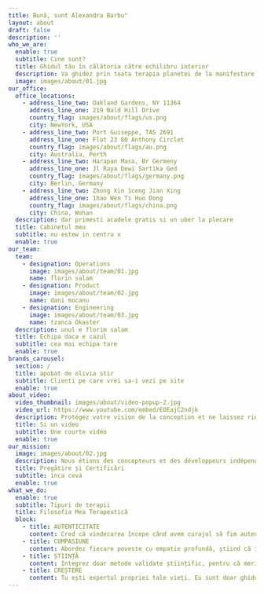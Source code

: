 ```yaml
---
title: Bună, sunt Alexandra Barbu"
layout: about
draft: false
description: ''
who_we_are:
  enable: true
  subtitle: Cine sunt?
  title: Ghidul tău în călătoria către echilibru interior
  description: Va ghidez prin toata terapia planetei de la manifestare la melc la CBT si psihedelice
  image: images/about/01.jpg
our_office:
  office_locations:
    - address_line_two: Oakland Gardens, NY 11364
      address_line_one: 219 Bald Hill Drive
      country_flag: images/about/flags/us.png
      city: NewYork, USA
    - address_line_two: Port Guiseppe, TAS 2691
      address_line_one: Flat 23 80 Anthony Circlet
      country_flag: images/about/flags/au.png
      city: Australia, Perth
    - address_line_two: Harapan Masa, Br Germeny
      address_line_one: Jl Raya Dewi Sartika Ged
      country_flag: images/about/flags/germany.png
      city: Berlin, Germany
    - address_line_two: Zhong Xin 1ceng Jian Xing
      address_line_one: 1hao Wen Ti Huo Dong
      country_flag: images/about/flags/china.png
      city: China, Wohan
  description: dar primesti acadele gratis si un uber la plecare
  title: Cabinetul meu
  subtitle: nu estew in centru x
  enable: true
our_team:
  team:
    - designation: Operations
      image: images/about/team/01.jpg
      name: florin salam
    - designation: Product
      image: images/about/team/02.jpg
      name: dani mocanu
    - designation: Engineering
      image: images/about/team/03.jpg
      name: tzanca Okaster
  description: unul e florim salam
  title: Echipa daca e cazul
  subtitle: cea mai echipa tare
  enable: true
brands_carousel:
  section: /
  title: apobat de olivia stir
  subtitle: Clienti pe care vrei sa-i vezi pe site
  enable: true
about_video:
  video_thumbnail: images/about/video-popup-2.jpg
  video_url: https://www.youtube.com/embed/EOEajC2ndjk
  description: Protégez votre vision de la conception et ne laissez rien à l'interprétation avec des recettes d'interaction. Partagez et accédez rapidement à toutes les interactions des membres de votre équipe à l'aide de bibliothèques, garantissant la cohérence tout au long du processus.
  title: Si un video
  subtitle: Une courte vidéo
  enable: true
our_mission:
  image: images/about/02.jpg
  description: Nous étions des concepteurs et des développeurs indépendants, nous trouvant constamment de vagues retours profonds. en laissant une note du morceau de post-it.
  title: Pregătire și Certificări
  subtitle: inca ceva
  enable: true
what_we_do:
  enable: true
  subtitle: Tipuri de terapii
  title: Filosofia Mea Terapeutică
  block:
    - title: AUTENTICITATE
      content: Cred că vindecarea începe când avem curajul să fim autentici - să ne arătăm vulnerabilitățile fără mască.
    - title: COMPASIUNE
      content: Abordez fiecare poveste cu empatie profundă, știind că în spatele fiecărui comportament există o nevoie neîmplinită.
    - title: ȘTIINȚĂ
      content: Integrez doar metode validate științific, pentru că meriti terapie care funcționează, nu doar una care sună bine
    - title: CREȘTERE
      content: Tu ești expertul propriei tale vieți. Eu sunt doar ghidul care îți luminează calea.
---
```


